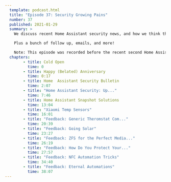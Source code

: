 ```yaml
---
  template: podcast.html
  title: "Episode 37: Security Growing Pains"
  number: 37
  published: 2021-01-29
  summary: >
    We discuss recent Home Assistant security news, and how we think the project could improve.

    Plus a bunch of follow up, emails, and more!  

    Note: This episode was recorded before the recent second Home Assistant vulnerability.
  chapters:
        - title: Cold Open
          time: 0
        - title: Happy (Belated) Anniversary
          time: 0:17
        - title: Home  Assistant Security Bulletin
          time: 2:07
        - title: "Home Assistant Security: Up..."
          time: 7:46
        - title: Home Assistant Snapshot Solutions
          time: 13:04
        - title: "Xiaomi Temp Sensors"
          time: 16:01
        - title: "Feedback: Generic Theromstat Com..."
          time: 20:39
        - title: "Feedback: Going Solar"
          time: 23:27
        - title: "Feedback: ZFS for the Perfect Media..."
          time: 26:19
        - title: "Feedback: How Do You Protect Your..."
          time: 27:57
        - title: "Feedback: NFC Automation Tricks"
          time: 34:40
        - title: "Feedback: Eternal Automations"
          time: 38:07
---
```

